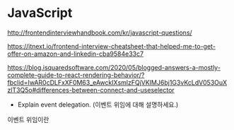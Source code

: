 # JavaScript

<http://frontendinterviewhandbook.com/kr/javascript-questions/>

<https://itnext.io/frontend-interview-cheatsheet-that-helped-me-to-get-offer-on-amazon-and-linkedin-cba9584e33c7>

<https://blog.isquaredsoftware.com/2020/05/blogged-answers-a-mostly-complete-guide-to-react-rendering-behavior/?fbclid=IwAR0cDLFxXF0M63_eAwckIXsmlzFQjVKIMJ6bj1G3vKcLdV053OuXzlT3Q5o#differences-between-connect-and-useselector>

- Explain event delegation. (이벤트 위임에 대해 설명하세요.)

이벤트 위임이란
